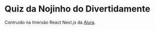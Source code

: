 # Quiz da Nojinho do Divertidamente

Contruído na Imersão React Next.js da [Alura](https://www.alura.com.br/).

